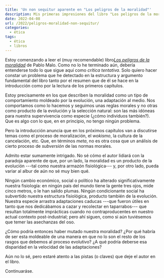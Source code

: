 ```yaml
---
title: 'Un non sequitur aparente en "Los peligros de la moralidad"'
description: Mis primeras impresiones del libro "Los peligros de la moralidad" de Pablo Malo
date: 2022-04-08
url: /2022/peligros-moralidad-non-sequitur/
categories:
  - ética
tags:
  - ética
  - libros
---
```


Estoy comenzando a leer el (muy recomendable) libro[_Los peligros de la moralidad_](https://www.goodreads.com/book/show/59463472-los-peligros-de-la-moralidad) de Pablo Malo. Como no lo he terminado aún, debería entenderse todo lo que sigue aquí como _crítica tentativa_. Solo quiero hacer constar un problema que he detectado en la estructura y argumento fundamental del libro tanto por el resumen que de él se hace en la introducción como por la lectura de los primeros capítulos.

Estoy precisamente en los que describen la moralidad como un tipo de comportamiento moldeado por la evolución, una adaptación al medio. Nos comportamos como lo hacemos y seguimos unas reglas morales y no otras como producto de la evolución y la selección natural: son las más idóneas para nuestra supervivencia como especie (¿cómo individuos también?). Que es algo con lo que, en en principio, no tengo ningún problema.

Pero la introducción anuncia que en los próximos capítulos van a discutirse temas como el proceso de moralización, el _wokismo_, la cultura de la cancelación, etc. Que, en términos _meta_, no es otra cosa que un análisis de cierto proceso de _subversión_ de las normas morales.

Admito estar sumamente intrigado. No sé cómo el autor lidiará con la paradoja aparente de que, por un lado, la moralidad es un producto de la evolución ---tal como nuestra armazón fisiológica--- y, por otro lado, pueda variar al albur de aún no sé muy bien qué.

Ningún cambio económico, social o político ha alterado significativamente nuestra fisiología: en ningún país del mundo tiene la gente tres ojos, mide cinco metros, o le han salido plumas. Ningún condicionante social ha subvertido nuestra estructura fisiológica, producto también de la evolución. Nuestra especie arrastra adaptaciones caducas ---que fueron útiles en tanto que nos dedicábamos a cazar y recolectar en taparrabos--- que resultan totalmente imprácticas cuando no contraproducentes en nuestro actual contexto post-industrial; pero ahí siguen, como si aún tuviésemos que temer las asechanzas del oso.

¿Cómo podría entonces haber mutado nuestra moralidad? ¿Por qué habría de ser esta moldeable de una manera en que no lo son el resto de los rasgos que debemos al proceso evolutivo? ¿A qué podría deberse esa disparidad en la velocidad de las adaptaciones?

Aún no lo sé, pero estaré atento a las pistas (o claves) que deje el autor en el libro.

Continuaráse.



